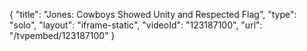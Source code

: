 {
    "title": "Jones: Cowboys Showed Unity and Respected Flag",
    "type": "solo",
    "layout": "iframe-static",
    "videoId": "123187100",
    "url": "\/tvpembed\/123187100"
}